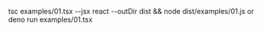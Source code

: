 tsc examples/01.tsx --jsx react --outDir dist && node dist/examples/01.js
or
deno run examples/01.tsx